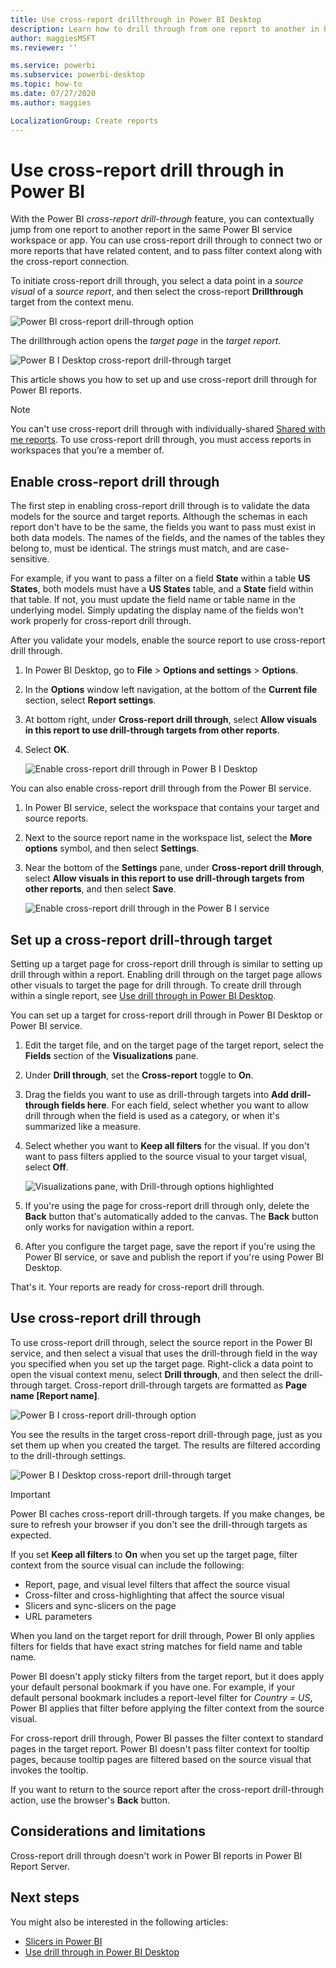 ```yaml
---
title: Use cross-report drillthrough in Power BI Desktop
description: Learn how to drill through from one report to another in Power BI Desktop
author: maggiesMSFT
ms.reviewer: ''

ms.service: powerbi
ms.subservice: powerbi-desktop
ms.topic: how-to
ms.date: 07/27/2020
ms.author: maggies

LocalizationGroup: Create reports
---
```

# Use cross-report drill through in Power BI

With the Power BI *cross-report drill-through* feature, you can contextually jump from one report to another report in the same Power BI service workspace or app. You can use cross-report drill through to connect two or more reports that have related content, and to pass filter context along with the cross-report connection. 

To initiate cross-report drill through, you select a data point in a *source visual* of a *source report*, and then select the cross-report **Drillthrough** target from the context menu. 

![Power BI cross-report drill-through option](media/desktop-cross-report-drill-through/cross-report-drill-through-01.png)

The drillthrough action opens the *target page* in the *target report*. 

![Power B I Desktop cross-report drill-through target](media/desktop-cross-report-drill-through/cross-report-drill-through-01a.png)

This article shows you how to set up and use cross-report drill through for Power BI reports.

> [!NOTE]
> You can't use cross-report drill through with individually-shared [Shared with me reports](../collaborate-share/service-share-dashboards.md#share-a-dashboard-or-report). To use cross-report drill through, you must access reports in workspaces that you’re a member of.

## Enable cross-report drill through

The first step in enabling cross-report drill through is to validate the data models for the source and target reports. Although the schemas in each report don't have to be the same, the fields you want to pass must exist in both data models. The names of the fields, and the names of the tables they belong to, must be identical. The strings must match, and are case-sensitive.

For example, if you want to pass a filter on a field **State** within a table **US States**, both models must have a **US States** table, and a **State** field within that table. If not, you must update the field name or table name in the underlying model. Simply updating the display name of the fields won't work properly for cross-report drill through.

After you validate your models, enable the source report to use cross-report drill through. 

1. In Power BI Desktop, go to **File** > **Options and settings** > **Options**. 
1. In the **Options** window left navigation, at the bottom of the **Current file** section, select **Report settings**. 
1. At bottom right, under **Cross-report drill through**, select **Allow visuals in this report to use drill-through targets from other reports**. 
1. Select **OK**. 
   
   ![Enable cross-report drill through in Power B I Desktop](media/desktop-cross-report-drill-through/cross-report-drill-through-02.png)

You can also enable cross-report drill through from the Power BI service.
1. In Power BI service, select the workspace that contains your target and source reports.
1. Next to the source report name in the workspace list, select the **More options** symbol, and then select **Settings**. 
1. Near the bottom of the **Settings** pane, under **Cross-report drill through**, select **Allow visuals in this report to use drill-through targets from other reports**, and then select **Save**.
   
   ![Enable cross-report drill through in the Power B I service](media/desktop-cross-report-drill-through/cross-report-drill-through-02a.png)

## Set up a cross-report drill-through target

Setting up a target page for cross-report drill through is similar to setting up drill through within a report. Enabling drill through on the target page allows other visuals to target the page for drill through. To create drill through within a single report, see [Use drill through in Power BI Desktop](desktop-drillthrough.md).

You can set up a target for cross-report drill through in Power BI Desktop or Power BI service. 
1. Edit the target file, and on the target page of the target report, select the **Fields** section of the **Visualizations** pane. 
1. Under **Drill through**, set the **Cross-report** toggle to **On**. 
1. Drag the fields you want to use as drill-through targets into **Add drill-through fields here**. For each field, select whether you want to allow drill through when the field is used as a category, or when it's summarized like a measure. 
1. Select whether you want to **Keep all filters** for the visual. If you don't want to pass filters applied to the source visual to your target visual, select **Off**.
   
   ![Visualizations pane, with Drill-through options highlighted](media/desktop-cross-report-drill-through/cross-report-drill-through-03.png)
   
1. If you're using the page for cross-report drill through only, delete the **Back** button that's automatically added to the canvas. The **Back** button only works for navigation within a report. 
1. After you configure the target page, save the report if you're using the Power BI service, or save and publish the report if you're using Power BI Desktop.

That's it. Your reports are ready for cross-report drill through. 

## Use cross-report drill through

To use cross-report drill through, select the source report in the Power BI service, and then select a visual that uses the drill-through field in the way you specified when you set up the target page. Right-click a data point to open the visual context menu, select **Drill through**, and then select the drill-through target. Cross-report drill-through targets are formatted as **Page name [Report name]**.

![Power B I cross-report drill-through option](media/desktop-cross-report-drill-through/cross-report-drill-through-01.png)

You see the results in the target cross-report drill-through page, just as you set them up when you created the target. The results are filtered according to the drill-through settings.

![Power B I Desktop cross-report drill-through target](media/desktop-cross-report-drill-through/cross-report-drill-through-01a.png)

> [!IMPORTANT]
> Power BI caches cross-report drill-through targets. If you make changes, be sure to refresh your browser if you don't see the drill-through targets as expected. 

If you set **Keep all filters** to **On** when you set up the target page, filter context from the source visual can include the following: 

- Report, page, and visual level filters that affect the source visual 
- Cross-filter and cross-highlighting that affect the source visual 
- Slicers and sync-slicers on the page
- URL parameters

When you land on the target report for drill through, Power BI only applies filters for fields that have exact string matches for field name and table name. 

Power BI doesn't apply sticky filters from the target report, but it does apply your default personal bookmark if you have one. For example, if your default personal bookmark includes a report-level filter for *Country = US*, Power BI applies that filter before applying the filter context from the source visual. 

For cross-report drill through, Power BI passes the filter context to standard pages in the target report. Power BI doesn't pass filter context for tooltip pages, because tooltip pages are filtered based on the source visual that invokes the tooltip.

If you want to return to the source report after the cross-report drill-through action, use the browser's **Back** button. 

## Considerations and limitations

Cross-report drill through doesn't work in Power BI reports in Power BI Report Server.

## Next steps

You might also be interested in the following articles:

- [Slicers in Power BI](../visuals/power-bi-visualization-slicers.md)
- [Use drill through in Power BI Desktop](desktop-drillthrough.md)
